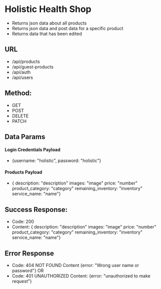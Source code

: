 # Holistic Health Shop
- Returns json data about all products
- Returns json data and post data for a specific product
- Returns data that has been edited


## URL
- /api/products
- /api/guest-products
- /api/auth
- /api/users

## Method:
- GET
- POST
- DELETE
- PATCH

## Data Params
#### Login Credentials Payload
- {username: "holistic", password: "holistic"}
#### Products Payload
- { description: "description"
images: "image"
price: "number"
product_category: "category"
remaining_inventory: "inventory"
service_name: "name"}

## Success Response: 
- Code: 200
- Content: { description: "description"
images: "image"
price: "number"
product_category: "category"
remaining_inventory: "inventory"
service_name: "name"}

## Error Response
- Code: 404 NOT FOUND
Content {error: "Wrong user name or password"}
OR
- Code: 401 UNAUTHORIZED
Content: {error: "unauthorized to make request"}


